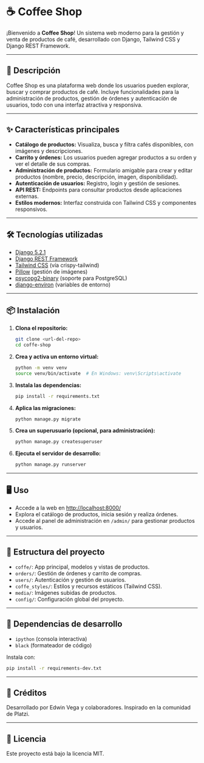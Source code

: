 # ☕ Coffee Shop

¡Bienvenido a **Coffee Shop**! Un sistema web moderno para la gestión y venta de productos de café, desarrollado con Django, Tailwind CSS y Django REST Framework.

---

## 🚀 Descripción
Coffee Shop es una plataforma web donde los usuarios pueden explorar, buscar y comprar productos de café. Incluye funcionalidades para la administración de productos, gestión de órdenes y autenticación de usuarios, todo con una interfaz atractiva y responsiva.

---

## ✨ Características principales
- **Catálogo de productos:** Visualiza, busca y filtra cafés disponibles, con imágenes y descripciones.
- **Carrito y órdenes:** Los usuarios pueden agregar productos a su orden y ver el detalle de sus compras.
- **Administración de productos:** Formulario amigable para crear y editar productos (nombre, precio, descripción, imagen, disponibilidad).
- **Autenticación de usuarios:** Registro, login y gestión de sesiones.
- **API REST:** Endpoints para consultar productos desde aplicaciones externas.
- **Estilos modernos:** Interfaz construida con Tailwind CSS y componentes responsivos.

---

## 🛠️ Tecnologías utilizadas
- [Django 5.2.1](https://www.djangoproject.com/)
- [Django REST Framework](https://www.django-rest-framework.org/)
- [Tailwind CSS](https://tailwindcss.com/) (vía crispy-tailwind)
- [Pillow](https://python-pillow.org/) (gestión de imágenes)
- [psycopg2-binary](https://www.psycopg.org/) (soporte para PostgreSQL)
- [django-environ](https://django-environ.readthedocs.io/) (variables de entorno)

---

## 📦 Instalación

1. **Clona el repositorio:**
   ```bash
   git clone <url-del-repo>
   cd coffe-shop
   ```
2. **Crea y activa un entorno virtual:**
   ```bash
   python -m venv venv
   source venv/bin/activate  # En Windows: venv\Scripts\activate
   ```
3. **Instala las dependencias:**
   ```bash
   pip install -r requirements.txt
   ```
4. **Aplica las migraciones:**
   ```bash
   python manage.py migrate
   ```
5. **Crea un superusuario (opcional, para administración):**
   ```bash
   python manage.py createsuperuser
   ```
6. **Ejecuta el servidor de desarrollo:**
   ```bash
   python manage.py runserver
   ```

---

## 🖥️ Uso
- Accede a la web en [http://localhost:8000/](http://localhost:8000/)
- Explora el catálogo de productos, inicia sesión y realiza órdenes.
- Accede al panel de administración en `/admin/` para gestionar productos y usuarios.

---

## 📁 Estructura del proyecto
- `coffe/`: App principal, modelos y vistas de productos.
- `orders/`: Gestión de órdenes y carrito de compras.
- `users/`: Autenticación y gestión de usuarios.
- `coffe_styles/`: Estilos y recursos estáticos (Tailwind CSS).
- `media/`: Imágenes subidas de productos.
- `config/`: Configuración global del proyecto.

---

## 🧪 Dependencias de desarrollo
- `ipython` (consola interactiva)
- `black` (formateador de código)

Instala con:
```bash
pip install -r requirements-dev.txt
```

---

## 🤝 Créditos
Desarrollado por Edwin Vega y colaboradores. Inspirado en la comunidad de Platzi.

---

## 📜 Licencia
Este proyecto está bajo la licencia MIT.
